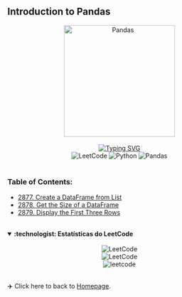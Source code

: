 ## Introduction to Pandas

<!-- Course logo -->
<div align="center">
<img src="https://assets.leetcode.com/study_plan_v2/introduction-to-pandas/cover" alt="Pandas" width="250px">
</div>
</br>

<!-- https://readme-typing-svg.demolab.com -->
<div align="center">
<a href="https://git.io/typing-svg"><img src="https://readme-typing-svg.demolab.com?font=Fira+Code&pause=1000&width=435&lines=Introduction+to+Pandas" alt="Typing SVG" /></a>
</div>

<!-- List of badges https://home.aveek.io/GitHub-Profile-Badges -->
<div align="center">
<img src="https://img.shields.io/badge/LeetCode-FFA116.svg?style=for-the-badge&logo=LeetCode&logoColor=white" alt="LeetCode">
<img src="https://img.shields.io/badge/Python-3776AB.svg?style=for-the-badge&logo=Python&logoColor=white" alt="Python">
<img src="https://img.shields.io/badge/pandas-150458.svg?style=for-the-badge&logo=pandas&logoColor=white" alt="Pandas">
</div>

</br>

### Table of Contents:

- [2877. Create a DataFrame from List](2877-create-a-dataFrame-from-list.md)
- [2878. Get the Size of a DataFrame](2878-get-the-size-of-a-dataFrame.md)
- [2879. Display the First Three Rows](2879-display-the-first-three-rows.md)


</br>

<!-- LEETCODE -->
<details open>
<summary> <b> :technologist: Estatísticas do LeetCode </b> </summary>
</br>
<div align="center">
<!-- LEETCODE https://github.com/songquanpeng/stats-cards --->
<img src="https://stats.justsong.cn/api/leetcode?username=mayannait&cn=true&theme=onedark" alt="LeetCode">
</br>
<!-- LEETCODE https://github.com/JacobLinCool/LeetCode-Stats-Card --->
<img src="https://leetcard.jacoblin.cool/mayannait?ext=activity" alt="LeetCode">
</br>
<!-- https://leetcode-stats.vercel.app -->
<img src="https://leetcode-stats.vercel.app/api?username=mayannait&theme=Dark" alt="leetcode">
</div>
</details>

</br>

:airplane: Click here to back to [Homepage](https://github.com/mayannaoliveira/leetcode-daily-coding).